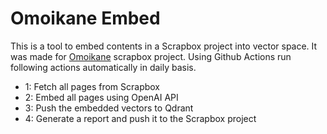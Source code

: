 # Omoikane Embed

This is a tool to embed contents in a Scrapbox project into vector space.
It was made for [Omoikane](https://scrapbox.io/omoikane/) scrapbox project.
Using Github Actions run following actions automatically in daily basis.

- 1: Fetch all pages from Scrapbox
- 2: Embed all pages using OpenAI API
- 3: Push the embedded vectors to Qdrant
- 4: Generate a report and push it to the Scrapbox project

